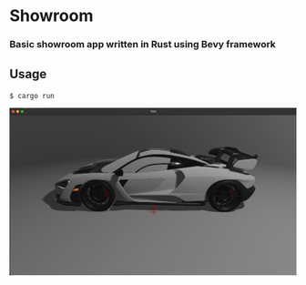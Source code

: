 # Showroom
### Basic showroom app written in Rust using Bevy framework

## Usage
```
$ cargo run
```

![Screenshot](https://github.com/hjawhar/showroom/blob/master/screenshots/screenshot_1.png) 